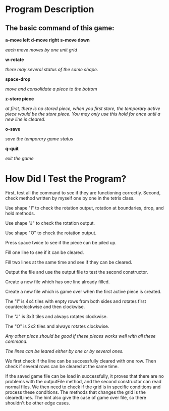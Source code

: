 # Program Description

## The basic command of this game:
**a-move left**
**d-move right**
**s-move down**

*each move moves by one unit grid*

**w-rotate**

*there may several status of the same shape.*

**space-drop**

*move and consolidate a piece to the bottom*

**z-store piece**

*at first, there is no stored piece, when you first store, the temporary
   active piece would be the store piece. You may only use this hold for once
   until a new line is cleared.*

**o-save**

*save the temporary game status*

**q-quit**

*exit the game*


# How Did I Test the Program?

First, test all the command to see if they are functioning correctly.
Second, check method written by myself one by one in the tetris class.

Use shape "I" to check the rotation output, rotation at boundaries, drop,
and hold methods.

Use shape "J" to check the rotation output.

Use shape "O" to check the rotation output.

Press space twice to see if the piece can be piled up.

Fill one line to see if it can be cleared. 

Fill two lines at the same time and see if they can be cleared.

Output the file and use the output file to test the second constructor. 

Create a new file which has one line already filled.

Create a new file which is game over when the first active piece is created.

The "I" is 4x4 tiles with enpty rows from both sides and rotates first
counterclockwise and then clockwise.

The "J" is 3x3 tiles and always rotates clockwise.

The "O" is 2x2 tiles and always rotates clockwise.

*Any other piece should be good if these pieces works well with all these
command.*

*The lines can be leared either by one or by several ones.*

We first check if the line can be successfully cleared with one row.
Then check if several rows can be cleared at the same time.

If the saved game file can be load in successfully, it proves that there 
are no problems with the outputFile method, and the second constructor can
read normal files. We then need to check if the grid is in specific 
conditions and process these conditions. The methods that changes the grid
is the clearedLines. The hint also give the case of game over file, so
there shouldn't be other edge cases.
